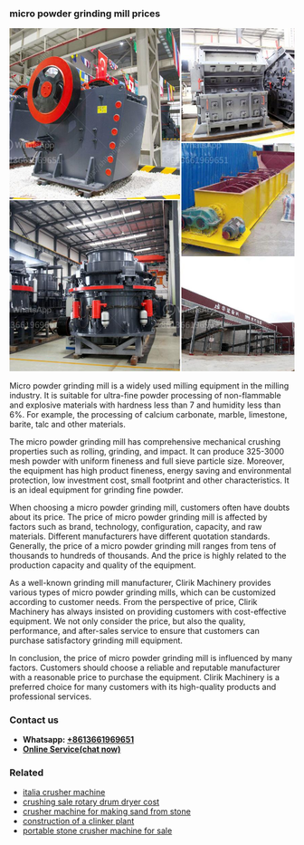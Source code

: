 <h3>micro powder grinding mill prices</h3><img src='1703042218.jpg' alt=''><p>Micro powder grinding mill is a widely used milling equipment in the milling industry. It is suitable for ultra-fine powder processing of non-flammable and explosive materials with hardness less than 7 and humidity less than 6%. For example, the processing of calcium carbonate, marble, limestone, barite, talc and other materials.</p><p>The micro powder grinding mill has comprehensive mechanical crushing properties such as rolling, grinding, and impact. It can produce 325-3000 mesh powder with uniform fineness and full sieve particle size. Moreover, the equipment has high product fineness, energy saving and environmental protection, low investment cost, small footprint and other characteristics. It is an ideal equipment for grinding fine powder.</p><p>When choosing a micro powder grinding mill, customers often have doubts about its price. The price of micro powder grinding mill is affected by factors such as brand, technology, configuration, capacity, and raw materials. Different manufacturers have different quotation standards. Generally, the price of a micro powder grinding mill ranges from tens of thousands to hundreds of thousands. And the price is highly related to the production capacity and quality of the equipment.</p><p>As a well-known grinding mill manufacturer, Clirik Machinery provides various types of micro powder grinding mills, which can be customized according to customer needs. From the perspective of price, Clirik Machinery has always insisted on providing customers with cost-effective equipment. We not only consider the price, but also the quality, performance, and after-sales service to ensure that customers can purchase satisfactory grinding mill equipment.</p><p>In conclusion, the price of micro powder grinding mill is influenced by many factors. Customers should choose a reliable and reputable manufacturer with a reasonable price to purchase the equipment. Clirik Machinery is a preferred choice for many customers with its high-quality products and professional services.</p><h3>Contact us</h3><ul><li><strong>Whatsapp:&nbsp;<a href="https://wa.me/8613661969651">+8613661969651</a></strong></li><li><a href="https://swt.shibang-china.com/?git&amp;zhl&amp;micro powder grinding mill prices"><strong>Online Service(chat now)</strong></a></li></ul><h3>Related</h3><ul><li><a href='italia crusher machine.md'>italia crusher machine</a></li><li><a href='crushing sale rotary drum dryer cost.md'>crushing sale rotary drum dryer cost</a></li><li><a href='crusher machine for making sand from stone.md'>crusher machine for making sand from stone</a></li><li><a href='construction of a clinker plant.md'>construction of a clinker plant</a></li><li><a href='portable stone crusher machine for sale.md'>portable stone crusher machine for sale</a></li></ul>